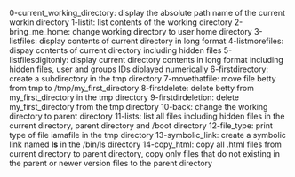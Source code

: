 0-current_working_directory: display the absolute path name of the current workin directory
1-listit: list contents of the working directory
2-bring_me_home: change working directory to user home directory
3-listfiles: display contents of current directory in long format
4-listmorefiles: dispay contents of current directory including hidden files 
5-listfilesdigitonly: display current directory contents in long format including hidden files, user and groups IDs diplayed numerically
6-firstdirectory: create a subdirectory in the tmp directory
7-movethatfile: move file betty from tmp to /tmp/my_first_directory
8-firstdelete: delete betty from my_first_directory in the tmp directory
9-firstdirdeletion: delete my_first_directory from the tmp directory
10-back: change the working directory to parent directory
11-lists: list all files including hidden files in the current directory, parent directory and /boot directory
12-file_type: print type of file iamafile in the tmp directory
13-symbolic_link: create a symbolic link named __ls__ in the /bin/ls directory
14-copy_html: copy all .html files from current directory to parent directory, copy only files that do not existing in the parent or newer version files to the parent directory        

